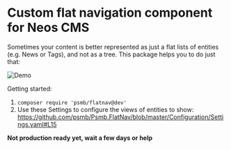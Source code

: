 # Custom flat navigation component for Neos CMS

Sometimes your content is better represented as just a flat lists of entities (e.g. News or Tags), and not as a tree. This package helps you to do just that:

![Demo](https://raw.githubusercontent.com/psmb/Psmb.FlatNav/master/flatnav.gif)

Getting started:

1. `composer require 'psmb/flatnav@dev'`
2. Use these Settings to configure the views of entities to show: https://github.com/psmb/Psmb.FlatNav/blob/master/Configuration/Settings.yaml#L15

**Not production ready yet, wait a few days or help**
